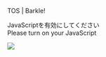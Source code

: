 TOS | Barkle!

JavaScriptを有効にしてください  
Please turn on your JavaScript

![](/static-assets/splash.png?1727571433400)